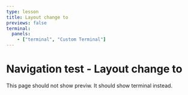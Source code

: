 ```yaml
---
type: lesson
title: Layout change to
previews: false
terminal:
  panels:
    - ["terminal", "Custom Terminal"]
---
```


# Navigation test - Layout change to

This page should not show previw. It should show terminal instead.